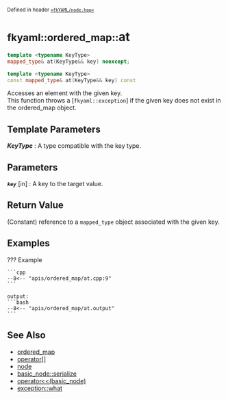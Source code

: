 <small>Defined in header [`<fkYAML/node.hpp>`](https://github.com/fktn-k/fkYAML/blob/develop/include/fkYAML/ordered_map.hpp)</small>

# <small>fkyaml::ordered_map::</small>at

```cpp
template <typename KeyType>
mapped_type& at(KeyType&& key) noexcept;

template <typename KeyType>
const mapped_type& at(KeyType&& key) const
```

Accesses an element with the given key.  
This function throws a [`fkyaml::exception`] if the given key does not exist in the ordered_map object.  

## **Template Parameters**

***KeyType***
:   A type compatible with the key type.

## **Parameters**

***`key`*** [in]
:   A key to the target value.

## **Return Value**

(Constant) reference to a `mapped_type` object associated with the given key.  

## **Examples**

??? Example

    ```cpp
    --8<-- "apis/ordered_map/at.cpp:9"
    ```

    output:
    ```bash
    --8<-- "apis/ordered_map/at.output"
    ```

## **See Also**

* [ordered_map](index.md)
* [operator[]](operator[].md)
* [node](../basic_node/node.md)
* [basic_node::serialize](../basic_node/serialize.md)
* [operator<<(basic_node)](../basic_node/insertion_operator.md)
* [exception::what](../exception/what.md)

